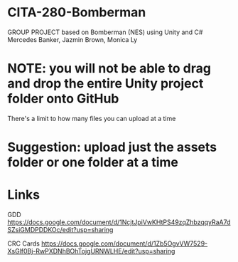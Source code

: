 # CITA-280-Bomberman
GROUP PROJECT based on Bomberman (NES) using Unity and C#
Mercedes Banker, Jazmin Brown, Monica Ly

# NOTE: you will not be able to drag and drop the entire Unity project folder onto GitHub
There's a limit to how many files you can upload at a time 
# Suggestion: upload just the assets folder or one folder at a time

# Links
GDD https://docs.google.com/document/d/1NcjtJpiVwKHtPS49zqZhbzqqyRaA7dSZsiGMDPDDKOc/edit?usp=sharing 

CRC Cards https://docs.google.com/document/d/1Zb5OgvVW7529-XsGlf0Bj-RwPXDNhBOhTojgURNWLHE/edit?usp=sharing

